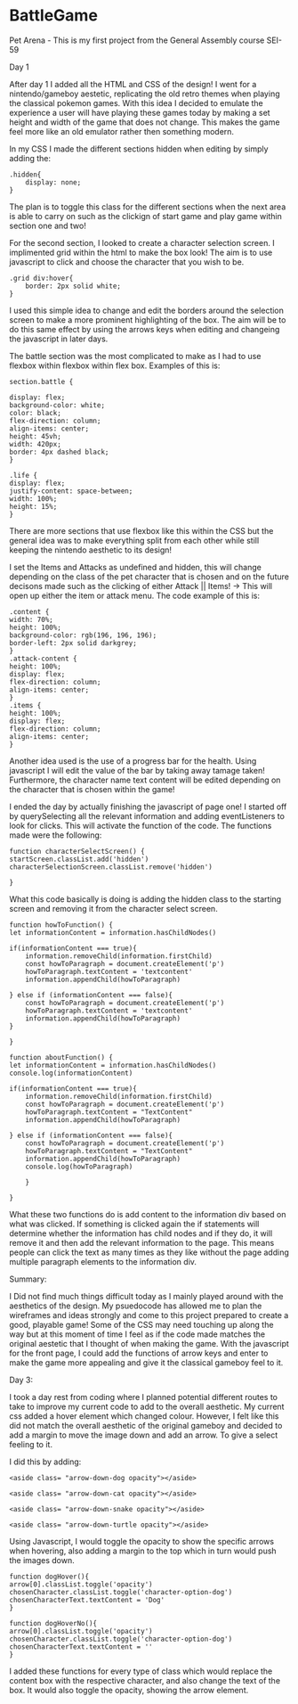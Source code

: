 # BattleGame

Pet Arena - This is my first project from the General Assembly course SEI-59

Day 1

After day 1 I added all the HTML and CSS of the design!
I went for a nintendo/gameboy aestetic, replicating the old retro themes when playing the classical pokemon games. With this idea I decided to emulate the experience a user will have playing these games today by making a set height and width of the game that does not change. This makes the game feel more like an old emulator rather then something modern.

In my CSS I made the different sections hidden when editing by simply adding the:

    .hidden{
        display: none;
    }

The plan is to toggle this class for the different sections when the next area is able to carry on such as the clickign of start game and play game within section one and two!

For the second section, I looked to create a character selection screen. I implimented grid within the html to make the box look! The aim is to use javascript to click and choose the character that you wish to be.

    .grid div:hover{
        border: 2px solid white;
    }

I used this simple idea to change and edit the borders around the selection screen to make a more prominent highlighting of the box. The aim will be to do this same effect by using the arrows keys when editing and changeing the javascript in later days.

The battle section was the most complicated to make as I had to use flexbox within flexbox within flex box. Examples of this is:

    section.battle {

    display: flex;
    background-color: white;
    color: black;
    flex-direction: column;
    align-items: center;
    height: 45vh;
    width: 420px;
    border: 4px dashed black;
    }

    .life {
    display: flex;
    justify-content: space-between;
    width: 100%;
    height: 15%;
    }

There are more sections that use flexbox like this within the CSS but the general idea was to make everything split from each other while still keeping the nintendo aesthetic to its design!

I set the Items and Attacks as undefined and hidden, this will change depending on the class of the pet character that is chosen and on the future decisons made such as the clicking of either Attack || Items!
-> This will open up either the item or attack menu. The code example of this is:

    .content {
    width: 70%;
    height: 100%;
    background-color: rgb(196, 196, 196);
    border-left: 2px solid darkgrey;
    }
    .attack-content {
    height: 100%;
    display: flex;
    flex-direction: column;
    align-items: center;
    }
    .items {
    height: 100%;
    display: flex;
    flex-direction: column;
    align-items: center;
    }

Another idea used is the use of a progress bar for the health. Using javascript I will edit the value of the bar by taking away tamage taken! Furthermore, the character name text content will be edited depending on the character that is chosen within the game!

I ended the day by actually finishing the javascript of page one!
I started off by querySelecting all the relevant information and adding eventListeners to look for clicks. This will activate the function of the code. The functions made were the following:

    function characterSelectScreen() {
    startScreen.classList.add('hidden')
    characterSelectionScreen.classList.remove('hidden')

    }

What this code basically is doing is adding the hidden class to the starting screen and removing it from the character select screen.

    function howToFunction() {
    let informationContent = information.hasChildNodes()

    if(informationContent === true){
        information.removeChild(information.firstChild)
        const howToParagraph = document.createElement('p')
        howToParagraph.textContent = 'textcontent'
        information.appendChild(howToParagraph)

    } else if (informationContent === false){
        const howToParagraph = document.createElement('p')
        howToParagraph.textContent = 'textcontent'
        information.appendChild(howToParagraph)
    }

    }

    function aboutFunction() {
    let informationContent = information.hasChildNodes()
    console.log(informationContent)

    if(informationContent === true){
        information.removeChild(information.firstChild)
        const howToParagraph = document.createElement('p')
        howToParagraph.textContent = "TextContent"
        information.appendChild(howToParagraph)

    } else if (informationContent === false){
        const howToParagraph = document.createElement('p')
        howToParagraph.textContent = "TextContent"
        information.appendChild(howToParagraph)
        console.log(howToParagraph)

        }

    }

What these two functions do is add content to the information div based on what was clicked. If something is clicked again the if statements will determine whether the information has child nodes and if they do, it will remove it and then add the relevant information to the page. This means people can click the text as many times as they like without the page adding multiple paragraph elements to the information div.

Summary:

I Did not find much things difficult today as I mainly played around with the aesthetics of the design. My psuedocode has allowed me to plan the wireframes and ideas strongly and come to this project prepared to create a good, playable game! Some of the CSS may need touching up along the way but at this moment of time I feel as if the code made matches the original aestetic that I thought of when making the game. With the javascript for the front page, I could add the functions of arrow keys and enter to make the game more appealing and give it the classical gameboy feel to it.

Day 3:

I took a day rest from coding where I planned potential different routes to take to improve my current code to add to the overall aesthetic. My current css added a hover element which changed colour.
However, I felt like this did not match the overall aesthetic of the original gameboy and decided to add a margin to move the image down and add an arrow. To give a select feeling to it.

I did this by adding:

    <aside class= "arrow-down-dog opacity"></aside>

    <aside class= "arrow-down-cat opacity"></aside>

    <aside class= "arrow-down-snake opacity"></aside>

    <aside class= "arrow-down-turtle opacity"></aside>

Using Javascript, I would toggle the opacity to show the specific arrows when hovering, also adding a margin to the top which in turn would push the images down.

    function dogHover(){
    arrow[0].classList.toggle('opacity')
    chosenCharacter.classList.toggle('character-option-dog')
    chosenCharacterText.textContent = 'Dog'
    }

    function dogHoverNo(){
    arrow[0].classList.toggle('opacity')
    chosenCharacter.classList.toggle('character-option-dog')
    chosenCharacterText.textContent = ''
    }

I added these functions for every type of class which would replace the content box with the respective character, and also change the text of the box. It would also toggle the opacity, showing the arrow element.
